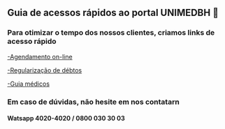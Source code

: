 ## Guia de acessos rápidos ao portal UNIMEDBH :hospital:

### Para otimizar o tempo dos nossos clientes, criamos  links de acesso rápido

[-Agendamento on-line](
https://acesso.unimedbh.com.br/?force=true&redirect=https:%2F%2Fapp.unimedbh.com.br%2FPortalDoCliente%2FAgendarConsulta)

[-Regularização de débtos](https://portal.unimedbh.com.br/wps/portal/corp/acesso_rapido/regularizacaodebitos/!ut/p/z1/04_Sj9CPykssy0xPLMnMz0vMAfIjo8ziAwwszAwt3Q38DFzNzQ0CXT08XMxMzC38Qgz1w8EKDHAARwP9KKC0mZmbu5OToaOBhYmni0Ggu6upi4mpv09YoAlUPx4FUcTYj0dBFH7nhetH4XWioylUAR4zCnJDQyMMMh0BShzRSQ!!/dz/d5/L2dBISEvZ0FBIS9nQSEh/?uri=nm%3Aoid%3AZ6_P08619G0NOP7F0QBG7HNIM1AP7#!/#main-container)

[-Guia médicos](https://portal.unimedbh.com.br/wps/portal/corp/como_utilizar_plano/guia_medico/medicos/#!/#main-container)


### Em caso de dúvidas, não hesite em nos contatarn 

#### Watsapp 4020-4020 / 0800 030 30 03





